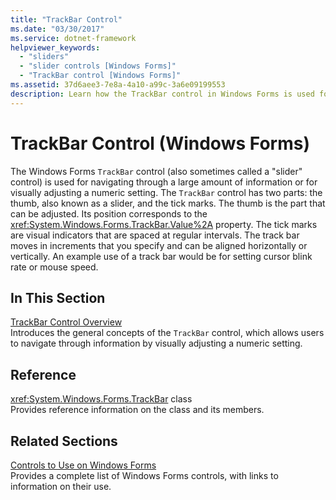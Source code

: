 ```yaml
---
title: "TrackBar Control"
ms.date: "03/30/2017"
ms.service: dotnet-framework
helpviewer_keywords: 
  - "sliders"
  - "slider controls [Windows Forms]"
  - "TrackBar control [Windows Forms]"
ms.assetid: 37d6aee3-7e8a-4a10-a99c-3a6e09199553
description: Learn how the TrackBar control in Windows Forms is used for navigating through a large amount of information or for visually adjusting a numeric setting.
---
```

# TrackBar Control (Windows Forms)

The Windows Forms `TrackBar` control (also sometimes called a "slider" control) is used for navigating through a large amount of information or for visually adjusting a numeric setting. The `TrackBar` control has two parts: the thumb, also known as a slider, and the tick marks. The thumb is the part that can be adjusted. Its position corresponds to the <xref:System.Windows.Forms.TrackBar.Value%2A> property. The tick marks are visual indicators that are spaced at regular intervals. The track bar moves in increments that you specify and can be aligned horizontally or vertically. An example use of a track bar would be for setting cursor blink rate or mouse speed.  
  
## In This Section  

[TrackBar Control Overview](trackbar-control-overview-windows-forms.md)\
Introduces the general concepts of the `TrackBar` control, which allows users to navigate through information by visually adjusting a numeric setting.  
  
## Reference  

<xref:System.Windows.Forms.TrackBar> class  
Provides reference information on the class and its members.  
  
## Related Sections  

[Controls to Use on Windows Forms](controls-to-use-on-windows-forms.md)\
Provides a complete list of Windows Forms controls, with links to information on their use.
